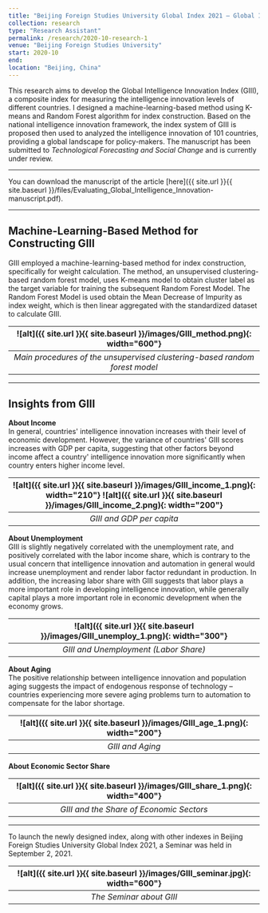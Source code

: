 ```yaml
---
title: "Beijing Foreign Studies University Global Index 2021 – Global Intelligence Innovation Index"
collection: research
type: "Research Assistant"
permalink: /research/2020-10-research-1
venue: "Beijing Foreign Studies University"
start: 2020-10
end: 
location: "Beijing, China"
---
```


 This research aims to develop the Global Intelligence Innovation Index (GIII), a composite index for measuring the intelligence innovation levels of different countries. I designed a machine-learning-based method using K-means and Random Forest algorithm for index construction. Based on the national intelligence innovation framework, the index system of GIII is proposed then used to analyzed the intelligence innovation of 101 countries, providing a global landscape for policy-makers. The manuscript has been submitted to *Technological Forecasting and Social Change* and is currently under review.

---
 You can download the manuscript of the article [here]({{ site.url }}{{ site.baseurl }}/files/Evaluating_Global_Intelligence_Innovation-manuscript.pdf).

---
## Machine-Learning-Based Method for Constructing GIII  
 GIII employed a machine-learning-based method for index construction, specifically for weight calculation. The method, an unsupervised clustering-based random forest model, uses K-means model to obtain cluster label as the target variable for training the subsequent Random Forest Model. The Random Forest Model is used obtain the Mean Decrease of Impurity as index weight, which is then linear aggregated with the standardized dataset to calculate GIII. 

| ![alt]({{ site.url }}{{ site.baseurl }}/images/GIII_method.png){: width="600"} | 
|:--:| 
| *Main procedures of the unsupervised clustering-based random forest model* |

---
## Insights from GIII  
 
 **About Income**  
 In general, countries' intelligence innovation increases with their level of economic development. However, the variance of countries' GIII scores increases with GDP per capita, suggesting that other factors beyond income affect a country' intelligence innovation more significantly when country enters higher income level.

| ![alt]({{ site.url }}{{ site.baseurl }}/images/GIII_income_1.png){: width="210"} ![alt]({{ site.url }}{{ site.baseurl }}/images/GIII_income_2.png){: width="200"} | 
|:--:| 
| *GIII and GDP per capita* |

 **About Unemployment**  
 GIII is slightly negatively correlated with the unemployment rate, and positively correlated with the labor income share, which is contrary to the usual concern that intelligence innovation and automation in general would increase unemployment and render labor factor redundant in production. In addition, the increasing labor share with GIII suggests that labor plays a more important role in developing intelligence innovation, while generally capital plays a more important role in economic development when the economy grows.

| ![alt]({{ site.url }}{{ site.baseurl }}/images/GIII_unemploy_1.png){: width="300"} | 
|:--:| 
| *GIII and Unemployment (Labor Share)* |

 **About Aging**  
 The positive relationship between intelligence innovation and population aging suggests the impact of endogenous response of technology – countries experiencing more severe aging problems turn to automation to compensate for the labor shortage. 

| ![alt]({{ site.url }}{{ site.baseurl }}/images/GIII_age_1.png){: width="200"} | 
|:--:| 
| *GIII and Aging* |

 **About Economic Sector Share**  

| ![alt]({{ site.url }}{{ site.baseurl }}/images/GIII_share_1.png){: width="400"} | 
|:--:| 
| *GIII and the Share of Economic Sectors* |

---
 To launch the newly designed index, along with other indexes in Beijing Foreign Studies University Global Index 2021, a Seminar was held in September 2, 2021.

| ![alt]({{ site.url }}{{ site.baseurl }}/images/GIII_seminar.jpg){: width="600"} | 
|:--:| 
| *The Seminar about GIII* |
